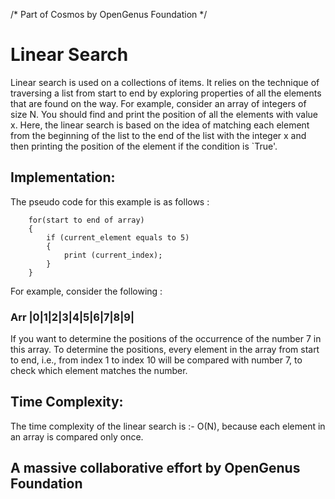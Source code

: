 /* Part of Cosmos by OpenGenus Foundation */

# Linear Search

Linear search is used on a collections of items. It relies on the technique of traversing a list from start to end by exploring properties of all the elements that are found on the way.
For example, consider an array of integers of size N. You should find and print the position of all the elements with value x. Here, the linear search is based on the idea of matching each element from the beginning of the list to the end of the list with the integer x and then printing the position of the element if the condition is `True'.

## Implementation:

The pseudo code for this example is as follows :

        for(start to end of array)
        {
            if (current_element equals to 5)  
            {
                print (current_index);
            }
        }

 For example, consider the following :

### Arr |0|1|2|3|4|5|6|7|8|9|

If you want to determine the positions of the occurrence of the number 7 in this array. To determine the positions, every element in the array from start to end, i.e., from index 1 to index 10 will be compared with number 7, to check which element matches the number. 

## Time Complexity:
The time complexity of the linear search is :-
O(N), because each element in an array is compared only once.

## A massive collaborative effort by OpenGenus Foundation
